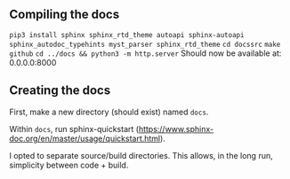## Compiling the docs
`pip3 install sphinx sphinx_rtd_theme autoapi sphinx-autoapi sphinx_autodoc_typehints myst_parser sphinx_rtd_theme`
`cd docssrc`
`make github`
`cd ../docs && python3 -m http.server`
Should now be available at: 0.0.0.0:8000

## Creating the docs
First, make a new directory (should exist) named `docs`.

Within `docs`, run sphinx-quickstart (https://www.sphinx-doc.org/en/master/usage/quickstart.html).

I opted to separate source/build directories. This allows, in the long run, simplicity between code + build.
